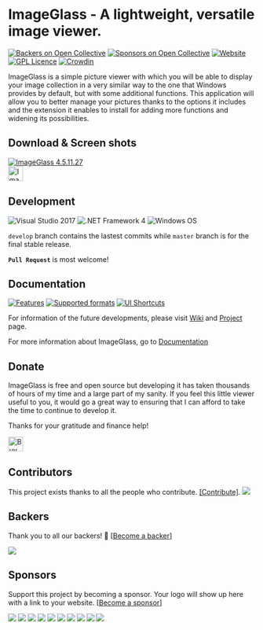 ImageGlass - A lightweight, versatile image viewer.
===

[![Backers on Open Collective](https://opencollective.com/imageglass/backers/badge.svg)](#backers) [![Sponsors on Open Collective](https://opencollective.com/imageglass/sponsors/badge.svg)](#sponsors) [![Website](https://img.shields.io/badge/www-imageglass.org-0099BC.svg?maxAge=3600)](http://www.imageglass.org)
[![GPL Licence](https://img.shields.io/badge/license-GPLv3-green.svg?maxAge=3600)](https://github.com/d2phap/ImageGlass/blob/master/LICENSE)
[![Crowdin](https://d322cqt584bo4o.cloudfront.net/imageglass/localized.svg)](https://crowdin.com/project/imageglass)


ImageGlass is a simple picture viewer with which you will be able to display your image collection in a very similar way to the one that Windows provides by default, but with some additional functions. This application will allow you to better manage your pictures thanks to the options it includes and the extension it enables to install for adding more functions and widening its possibilities.


## Download & Screen shots

<a href="http://www.imageglass.org/download" target="_blank" title="View screen shots">
<img src="http://imageglass.org/upload/photo/release/4.5_1.png" alt="ImageGlass 4.5.11.27">
</a><br/>

<a href="http://www.imageglass.org/download" target="_blank" title="Download the latest version">
<img src="https://img.shields.io/badge/Download-ImageGlass%204.5.11.27-009be1.svg?maxAge=3600" height="30" alt="ImageGlass 4.5.11.27">
</a>


## Development
![Visual Studio 2017](https://img.shields.io/badge/IDE-Visual%20Studio%202017-964ad4.svg?maxAge=3600)
![.NET Framework 4](https://img.shields.io/badge/.NET-Framework%204-lightgrey.svg?maxAge=3600)
![Windows OS](https://img.shields.io/badge/OS-Windows%207+-00adef.svg?maxAge=3600)

```develop``` branch contains the lastest commits while ```master``` branch is for the final stable release.

**``Pull Request``** is most welcome!



## Documentation

[![Features](https://img.shields.io/badge/docs-Features-brightgreen.svg?maxAge=3600)](http://www.imageglass.org/documentation/features)
[![Supported formats](https://img.shields.io/badge/docs-Supported%20Formats-brightgreen.svg?maxAge=3600)](http://www.imageglass.org/documentation/supported-formats)
[![UI Shortcuts](https://img.shields.io/badge/docs-UI%20Shortcuts-brightgreen.svg?maxAge=3600)](http://www.imageglass.org/documentation/ui-shortcuts-reference)


For information of the future developments, please visit [Wiki](https://github.com/d2phap/ImageGlass/wiki) and [Project](https://github.com/d2phap/ImageGlass/projects) page. 

For more information about ImageGlass, go to [Documentation](http://www.imageglass.org/documentation)




## Donate
ImageGlass is free and open source but developing it has taken thousands of hours of my time and a large part of my sanity. If you feel this little viewer useful to you, it would go a great way to ensuring that I can afford to take the time to continue to develop it.

Thanks for your gratitude and finance help!

<a href="https://www.paypal.me/d2phap" target="_blank" title="Buy me a beer?">
<img src="https://img.shields.io/badge/PayPal-Donate%20$10%20-009be1.svg?maxAge=3600" height="30" alt="Buy me a beer?">
</a>

## Contributors

This project exists thanks to all the people who contribute. [[Contribute]](CONTRIBUTING.md).
<a href="graphs/contributors"><img src="https://opencollective.com/imageglass/contributors.svg?width=890" /></a>


## Backers

Thank you to all our backers! 🙏 [[Become a backer](https://opencollective.com/imageglass#backer)]

<a href="https://opencollective.com/imageglass#backers" target="_blank"><img src="https://opencollective.com/imageglass/backers.svg?width=890"></a>


## Sponsors

Support this project by becoming a sponsor. Your logo will show up here with a link to your website. [[Become a sponsor](https://opencollective.com/imageglass#sponsor)]

<a href="https://opencollective.com/imageglass/sponsor/0/website" target="_blank"><img src="https://opencollective.com/imageglass/sponsor/0/avatar.svg"></a>
<a href="https://opencollective.com/imageglass/sponsor/1/website" target="_blank"><img src="https://opencollective.com/imageglass/sponsor/1/avatar.svg"></a>
<a href="https://opencollective.com/imageglass/sponsor/2/website" target="_blank"><img src="https://opencollective.com/imageglass/sponsor/2/avatar.svg"></a>
<a href="https://opencollective.com/imageglass/sponsor/3/website" target="_blank"><img src="https://opencollective.com/imageglass/sponsor/3/avatar.svg"></a>
<a href="https://opencollective.com/imageglass/sponsor/4/website" target="_blank"><img src="https://opencollective.com/imageglass/sponsor/4/avatar.svg"></a>
<a href="https://opencollective.com/imageglass/sponsor/5/website" target="_blank"><img src="https://opencollective.com/imageglass/sponsor/5/avatar.svg"></a>
<a href="https://opencollective.com/imageglass/sponsor/6/website" target="_blank"><img src="https://opencollective.com/imageglass/sponsor/6/avatar.svg"></a>
<a href="https://opencollective.com/imageglass/sponsor/7/website" target="_blank"><img src="https://opencollective.com/imageglass/sponsor/7/avatar.svg"></a>
<a href="https://opencollective.com/imageglass/sponsor/8/website" target="_blank"><img src="https://opencollective.com/imageglass/sponsor/8/avatar.svg"></a>
<a href="https://opencollective.com/imageglass/sponsor/9/website" target="_blank"><img src="https://opencollective.com/imageglass/sponsor/9/avatar.svg"></a>


